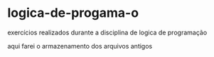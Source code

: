 # logica-de-progama-o
exercícios realizados durante a disciplina de logica de programação

aqui farei o armazenamento dos arquivos antigos
